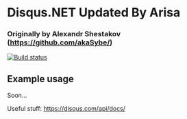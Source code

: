 # Disqus.NET Updated By Arisa
### Originally by Alexandr Shestakov (https://github.com/akaSybe/) 

[![Build status](https://ci.appveyor.com/api/projects/status/xad7k0dd8k7999m9/branch/dev?svg=true)](https://ci.appveyor.com/project/SentinelMKX/disqus-net/branch/dev)

## Example usage
 Soon...


Useful stuff: https://disqus.com/api/docs/